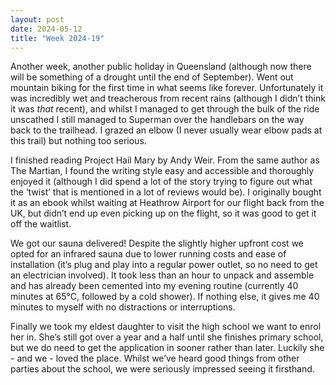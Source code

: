 ```yaml
---
layout: post
date: 2024-05-12
title: "Week 2024-19"
---
```

Another week, another public holiday in Queensland (although now there will be something of a drought until the end of September). Went out mountain biking for the first time in what seems like forever. Unfortunately it was incredibly wet and treacherous from recent rains (although I didn’t think it was _that_ recent), and whilst I managed to get through the bulk of the ride unscathed I still managed to Superman over the handlebars on the way back to the trailhead. I grazed an elbow (I never usually wear elbow pads at this trail) but nothing too serious.

I finished reading Project Hail Mary by Andy Weir. From the same author as The Martian, I found the writing style easy and accessible and thoroughly enjoyed it (although I did spend a lot of the story trying to figure out what the ‘twist’ that is mentioned in a lot of reviews would be). I originally bought it as an ebook whilst waiting at Heathrow Airport for our flight back from the UK, but didn’t end up even picking up on the flight, so it was good to get it off the waitlist.

We got our sauna delivered! Despite the slightly higher upfront cost we opted for an infrared sauna due to lower running costs and ease of installation (it’s plug and play into a regular power outlet, so no need to get an electrician involved). It took less than an hour to unpack and assemble and has already been cemented into my evening routine (currently 40 minutes at 65°C, followed by a cold shower). If nothing else, it gives me 40 minutes to myself with no distractions or interruptions.

Finally we took my eldest daughter to visit the high school we want to enrol her in. She’s still got over a year and a half until she finishes primary school, but we do need to get the application in sooner rather than later. Luckily she - and we - loved the place. Whilst we’ve heard good things from other parties about the school, we were seriously impressed seeing it firsthand.
